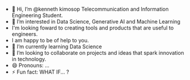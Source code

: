 - 👋 Hi, I’m @kenneth kimosop Telecommunication and Information Engineering Student.
- 👀 I’m interested in Data Science, Generative AI and Machine Learning
- I'm looking foward to creating tools and products that are useful to engineers. 
- I am happy to be of help to you.
- 🌱 I’m currently learning Data Science
- 💞️ I’m looking to collaborate on projects and ideas that spark innovation in technology.
- 😄 Pronouns: ...
- ⚡ Fun fact: WHAT IF... ?

<!---
kennethkimosop/kennethkimosop is a ✨ special ✨ repository because its `README.md` (this file) appears on your GitHub profile.
You can click the Preview link to take a look at your changes.
--->
